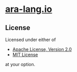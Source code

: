 # [ara-lang.io](https://ara-lang.io/)


## License

Licensed under either of

 * [Apache License, Version 2.0](LICENSE-APACHE)
 * [MIT License](LICENSE-MIT)

at your option.
